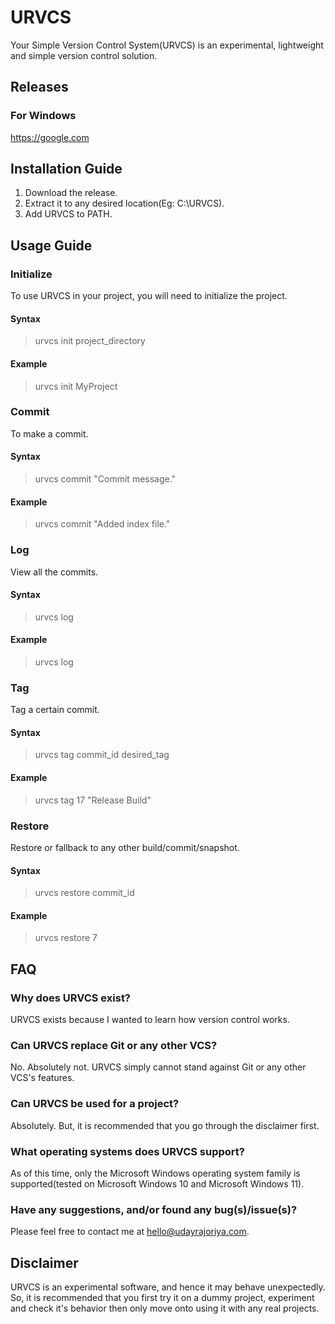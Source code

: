 # URVCS

Your Simple Version Control System(URVCS) is an experimental, lightweight and simple version control solution.

## Releases

### For Windows

https://google.com

## Installation Guide

1) Download the release.
2) Extract it to any desired location(Eg: C:\URVCS).
3) Add URVCS to PATH.

## Usage Guide

### Initialize

To use URVCS in your project, you will need to initialize the project.

#### Syntax

> urvcs init project_directory

#### Example

> urvcs init MyProject

### Commit

To make a commit.

#### Syntax

> urvcs commit "Commit message."

#### Example

> urvcs commit "Added index file."

### Log

View all the commits.

#### Syntax

> urvcs log

#### Example

> urvcs log

### Tag

Tag a certain commit.

#### Syntax

> urvcs tag commit_id desired_tag

#### Example

> urvcs tag 17 "Release Build"

### Restore

Restore or fallback to any other build/commit/snapshot.

#### Syntax

> urvcs restore commit_id

#### Example

> urvcs restore 7

## FAQ

### Why does URVCS exist?

URVCS exists because I wanted to learn how version control works.

### Can URVCS replace Git or any other VCS?

No. Absolutely not. URVCS simply cannot stand against Git or any other VCS's features.

### Can URVCS be used for a project?

Absolutely. But, it is recommended that you go through the disclaimer first.

### What operating systems does URVCS support?

As of this time, only the Microsoft Windows operating system family is supported(tested on Microsoft Windows 10 and Microsoft Windows 11).

### Have any suggestions, and/or found any bug(s)/issue(s)?

Please feel free to contact me at hello@udayrajoriya.com.

## Disclaimer

URVCS is an experimental software, and hence it may behave unexpectedly. So, it is recommended that you first try it on a dummy project, experiment and check it's behavior then only move onto using it with any real projects.
